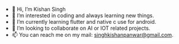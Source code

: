 - 👋 Hi, I’m Kishan Singh
- 👀 I’m interested in coding and always learning new things.
- 🌱 I’m currently learning flutter and native c use for android.
- 💞️ I’m looking to collaborate on AI or IOT related projects.
- 📫 You can reach me on my mail: singhkishanpanwar@gmail.com.

<!---
kishansinghpanwar/kishansinghpanwar is a ✨ special ✨ repository because its `README.md` (this file) appears on your GitHub profile.
You can click the Preview link to take a look at your changes.
--->
